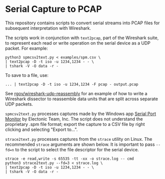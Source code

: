 # Serial Capture to PCAP

This repository contains scripts to convert serial streams into PCAP files for subsequent interpretation with Wireshark.

The scripts work in conjunction with `text2pcap`, part of the Wireshark suite, to represent each read or write operation on the serial device as a UDP packet. For example:

    python3 spmcsv2text.py < examples/spm.csv \
    | text2pcap -D -t iso -u 1234,1234 - - \
    | tshark -V -O data -r -

To save to a file, use:

    ... | text2pcap -D -t iso -u 1234,1234 -F pcap - output.pcap

See [rgov/wireshark-udp-reassembly](https://github.com/rgov/wireshark-udp-reassembly) for an example of how to write a Wireshark dissector to reassemble data units that are split across separate UDP packets.

`spmcsv2text.py` processes captures made by the Windows app [Serial Port Monitor](https://www.serial-port-monitor.org/) by Electonic Team, Inc. The script does not understand the proprietary .spm file format; export the capture to a CSV file by right clicking and selecting "Export to...".

`strace2text.py` processes captures from the `strace` utility on Linux. The recommended `strace` arguments are shown below. It is important to pass `--fd=n` to the script to select the file descriptor for the serial device.

    strace -e read,write -s 65535 -tt -xx -o strace.log -- cmd
    python3 strace2text.py --fd=3 < strace.log \
    | text2pcap -D -t iso -u 1234,1234 - - \
    | tshark -V -O data -r -
